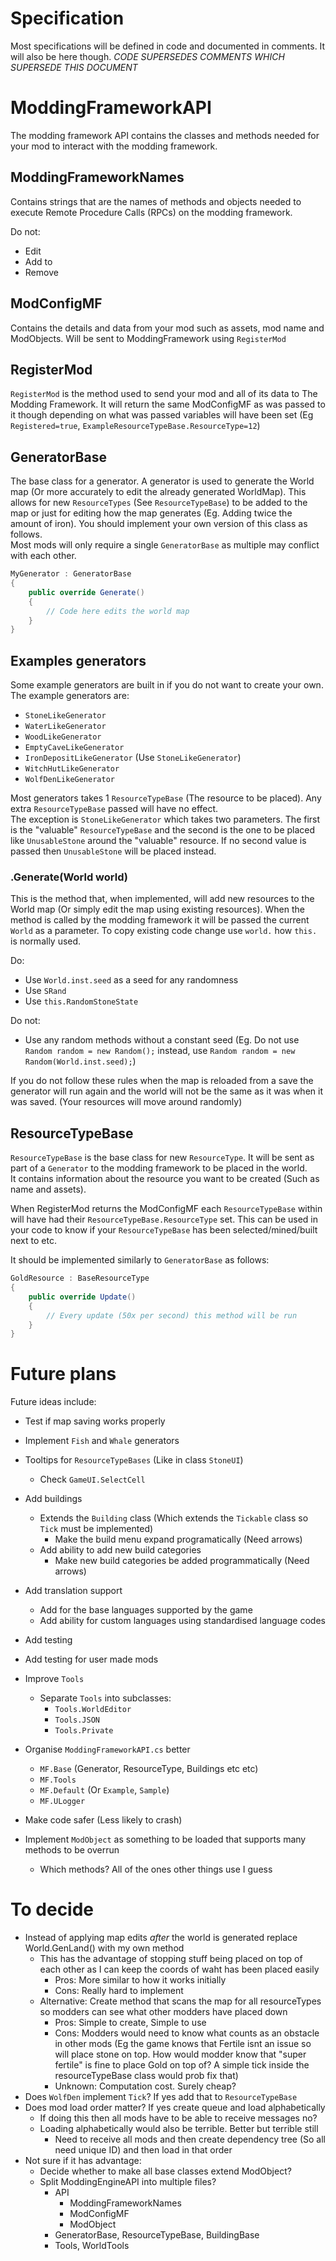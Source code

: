 ﻿# Specification
Most specifications will be defined in code and documented in comments. It will also be here though. *CODE SUPERSEDES COMMENTS WHICH SUPERSEDE THIS DOCUMENT*

# ModdingFrameworkAPI
The modding framework API contains the classes and methods needed for your mod to interact with the modding framework.

## ModdingFrameworkNames
Contains strings that are the names of methods and objects needed to execute Remote Procedure Calls (RPCs) on the modding framework.  

Do not:
* Edit
* Add to
* Remove

## ModConfigMF
Contains the details and data from your mod such as assets, mod name and ModObjects.
Will be sent to ModdingFramework using `RegisterMod`

## RegisterMod
`RegisterMod` is the method used to send your mod and all of its data to The Modding Framework.
It will return the same ModConfigMF as was passed to it though depending on what was passed variables will have been set (Eg `Registered=true`, `ExampleResourceTypeBase.ResourceType=12`)

## GeneratorBase
The base class for a generator. A generator is used to generate the World map (Or more accurately to edit the already generated WorldMap).
This allows for new `ResourceTypes` (See `ResourceTypeBase`) to be added to the map or just for editing how the map generates (Eg. Adding twice the amount of iron).
You should implement your own version of this class as follows.  
Most mods will only require a single `GeneratorBase` as multiple may conflict with each other.
```c#
MyGenerator : GeneratorBase
{
    public override Generate()
    {
        // Code here edits the world map
    }
}
```

## Examples generators
Some example generators are built in if you do not want to create your own.
The example generators are:  
* `StoneLikeGenerator`
* `WaterLikeGenerator`
* `WoodLikeGenerator`
* `EmptyCaveLikeGenerator`
* `IronDepositLikeGenerator` (Use `StoneLikeGenerator`)
* `WitchHutLikeGenerator`
* `WolfDenLikeGenerator`

Most generators takes 1 `ResourceTypeBase` (The resource to be placed). Any extra `ResourceTypeBase` passed will have no effect.  
The exception is `StoneLikeGenerator` which takes two parameters. The first is the "valuable" `ResourceTypeBase` and the second is the one to be placed like `UnusableStone` around the "valuable" resource. 
If no second value is passed then `UnusableStone` will be placed instead. 


### .Generate(World world)
This is the method that, when implemented, will add new resources to the World map (Or simply edit the map using existing resources).
When the method is called by the modding framework it will be passed the current `World` as a parameter. To copy existing code change use `world.` how `this.` is normally used.

Do:
* Use `World.inst.seed` as a seed for any randomness
* Use `SRand`
* Use `this.RandomStoneState`

Do not:
* Use any random methods without a constant seed (Eg. Do not use `Random random = new Random();` instead, use `Random random = new Random(World.inst.seed);`)

If you do not follow these rules when the map is reloaded from a save the generator will run again and the world will not be the same as it was when it was saved. (Your resources will move around randomly)


## ResourceTypeBase
`ResourceTypeBase` is the base class for new `ResourceType`. It will be sent as part of a `Generator` to the modding framework to be placed in the world.  
It contains information about the resource you want to be created (Such as name and assets).
  
When RegisterMod returns the ModConfigMF each `ResourceTypeBase` within will have had their `ResourceTypeBase.ResourceType` set. This can be used in your code to know if your `ResourceTypeBase` has been selected/mined/built next to etc.

It should be implemented similarly to `GeneratorBase` as follows:
```c#
GoldResource : BaseResourceType
{
    public override Update()
    {
        // Every update (50x per second) this method will be run
    }
}
```

# Future plans
Future ideas include:
* Test if map saving works properly
* Implement `Fish` and `Whale` generators
* Tooltips for `ResourceTypeBases` (Like in class `StoneUI`)
    * Check `GameUI.SelectCell`
* Add buildings
    * Extends the `Building` class (Which extends the `Tickable` class so `Tick` must be implemented)
      * Make the build menu expand programatically (Need arrows)
    * Add ability to add new build categories
      * Make new build categories be added programmatically (Need arrows)
* Add translation support
    * Add for the base languages supported by the game
    * Add ability for custom languages using standardised language codes
* Add testing
* Add testing for user made mods
* Improve `Tools`
  * Separate `Tools` into subclasses:
    * `Tools.WorldEditor`
    * `Tools.JSON`
    * `Tools.Private`
  
* Organise `ModdingFrameworkAPI.cs` better
  * `MF.Base` (Generator, ResourceType, Buildings etc etc)
  * `MF.Tools`
  * `MF.Default` (Or `Example`, `Sample`)
  * `MF.ULogger`
* Make code safer (Less likely to crash)
* Implement `ModObject` as something to be loaded that supports many methods to be overrun
  * Which methods? All of the ones other things use I guess

# To decide
* Instead of applying map edits _after_ the world is generated replace World.GenLand() with my own method
  * This has the advantage of stopping stuff being placed on top of each other as I can keep the coords of waht has been placed easily
    * Pros: More similar to how it works initially
    * Cons: Really hard to implement 
  * Alternative: Create method that scans the map for all resourceTypes so modders can see what other modders have placed down
    * Pros: Simple to create, Simple to use
    * Cons: Modders would need to know what counts as an obstacle in other mods (Eg the game knows that Fertile isnt an issue so will place stone on top. How would modder know that "super fertile" is fine to place Gold on top of? A simple tick inside the resourceTypeBase class would prob fix that)
    * Unknown: Computation cost. Surely cheap?
* Does `WolfDen` implement `Tick`? If yes add that to `ResourceTypeBase`
* Does mod load order matter? If yes create queue and load alphabetically
  * If doing this then all mods have to be able to receive messages no?
  * Loading alphabetically would also be terrible. Better but terrible still
    * Need to receive all mods and then create dependency tree (So all need unique ID) and then load in that order
* Not sure if it has advantage:
  * Decide whether to make all base classes extend ModObject?
  * Split ModdingEngineAPI into multiple files?
    * API
      * ModdingFrameworkNames
      * ModConfigMF
      * ModObject
    * GeneratorBase, ResourceTypeBase, BuildingBase
    * Tools, WorldTools